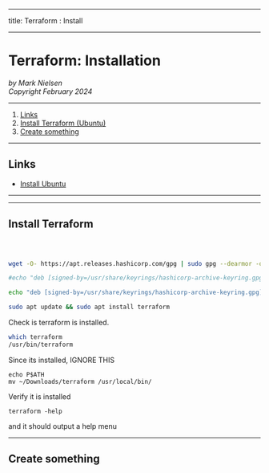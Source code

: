 --------
title: Terraform : Install 

--------

# Terraform: Installation

*by Mark Nielsen*  
*Copyright February 2024*

---

1. [Links](#links)
2. [Install Terraform (Ubuntu)](#install)
3. [Create something](#create)

* * *

<a name=links></a>Links
-----
* [Install Ubuntu](https://developer.hashicorp.com/terraform/tutorials/aws-get-started/install-cli)

---

* * *

<a name=install></a>Install Terraform
-----

```bash



wget -O- https://apt.releases.hashicorp.com/gpg | sudo gpg --dearmor -o /usr/share/keyrings/hashicorp-archive-keyring.gpg

#echo "deb [signed-by=/usr/share/keyrings/hashicorp-archive-keyring.gpg] https://apt.releases.hashicorp.com $(lsb_release -cs) main" | sudo tee /etc/apt/sources.list.d/hashicorp.list

echo "deb [signed-by=/usr/share/keyrings/hashicorp-archive-keyring.gpg] https://apt.releases.hashicorp.com jammy main" | sudo tee /etc/apt/sources.list.d/hashicorp.list

sudo apt update && sudo apt install terraform
```

Check is terraform is installed.

```bash
which terraform
/usr/bin/terraform
```

Since its installed, IGNORE THIS
```
echo P$ATH
mv ~/Downloads/terraform /usr/local/bin/
```

Verify it is installed
```
terraform -help
```
and it should output a help menu


* * *

<a name=create></a>Create something
-----
